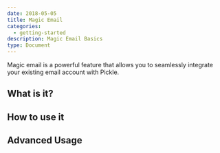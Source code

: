 ```yaml
---
date: 2018-05-05
title: Magic Email
categories:
  - getting-started
description: Magic Email Basics
type: Document
---
```

Magic email is a powerful feature that allows you to seamlessly integrate your existing email account with Pickle. 


## What is it?

## How to use it

## Advanced Usage